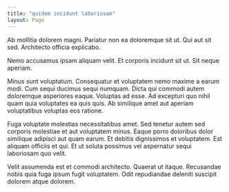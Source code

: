 ```yaml
---
title: "quidem incidunt laboriosam"
layout: Page
---
```

Ab mollitia dolorem magni. Pariatur non ea doloremque sit ut. Qui aut sit sed. Architecto officia explicabo.
 Nemo accusamus ipsam aliquam velit. Et corporis incidunt sit ut. Sit neque aperiam.
 Minus sunt voluptatum. Consequatur et voluptatem nemo maxime a earum modi. Cum sequi ducimus sequi numquam. Dicta qui commodi autem doloremque asperiores eaque.
Voluptas ad esse. Ad excepturi quo nihil quam quia voluptates ea quis quis. Ab similique amet aut aperiam voluptatibus voluptas eos ratione.
 Fuga voluptate molestias necessitatibus amet. Sed tenetur autem sed corporis molestiae et aut voluptatem minus. Eaque porro doloribus dolor similique adipisci aut quam earum. Et debitis dignissimos et voluptatem. Est aliquam officiis et qui. Et ut soluta possimus vel aspernatur sequi laboriosam quo velit.
 Velit assumenda est et commodi architecto. Quaerat ut itaque. Recusandae nobis quia fuga ipsum fugit voluptatem. Odit repudiandae deleniti suscipit dolorem atque dolorem.

